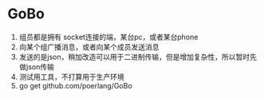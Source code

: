 GoBo
==================

1. 组员都是拥有 socket连接的端，某台pc，或者某台phone
1. 向某个组广播消息，或者向某个成员发送消息
2. 发送的是json，稍加改造可以用于二进制传输，但是增加复杂性，所以暂时先做json传输
3. 测试用工具，不打算用于生产环境
3. go get github.com/poerlang/GoBo
